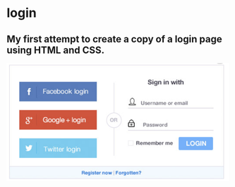 # login

## My first attempt to create a copy of a login page using HTML and CSS.

![Esempio login](./img/login.png)